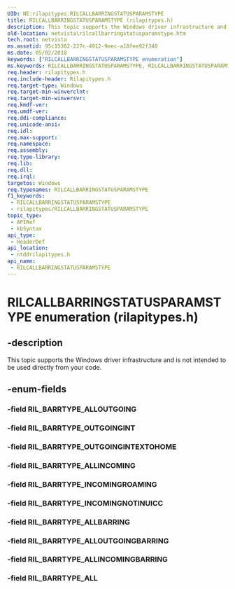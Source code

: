 ```yaml
---
UID: NE:rilapitypes.RILCALLBARRINGSTATUSPARAMSTYPE
title: RILCALLBARRINGSTATUSPARAMSTYPE (rilapitypes.h)
description: This topic supports the Windows driver infrastructure and is not intended to be used directly from your code.
old-location: netvista\rilcallbarringstatusparamstype.htm
tech.root: netvista
ms.assetid: 95c15362-227c-4912-9eec-a18fee92f340
ms.date: 05/02/2018
keywords: ["RILCALLBARRINGSTATUSPARAMSTYPE enumeration"]
ms.keywords: RILCALLBARRINGSTATUSPARAMSTYPE, RILCALLBARRINGSTATUSPARAMSTYPE enumeration [Network Drivers Starting with Windows Vista], RIL_BARRTYPE_ALL, RIL_BARRTYPE_ALLBARRING, RIL_BARRTYPE_ALLINCOMING, RIL_BARRTYPE_ALLINCOMINGBARRING, RIL_BARRTYPE_ALLOUTGOINGBARRING, RIL_BARRTYPE_INCOMINGNOTINUICC, RIL_BARRTYPE_INCOMINGROAMING, RIL_BARRTYPE_OUTGOINGINT, RIL_BARRTYPE_OUTGOINGINTEXTOHOME, netvista.rilcallbarringstatusparamstype, ntddrilapitypes/RILCALLBARRINGSTATUSPARAMSTYPE, ntddrilapitypes/RIL_BARRTYPE_ALL, ntddrilapitypes/RIL_BARRTYPE_ALLBARRING, ntddrilapitypes/RIL_BARRTYPE_ALLINCOMING, ntddrilapitypes/RIL_BARRTYPE_ALLINCOMINGBARRING, ntddrilapitypes/RIL_BARRTYPE_ALLOUTGOINGBARRING, ntddrilapitypes/RIL_BARRTYPE_INCOMINGNOTINUICC, ntddrilapitypes/RIL_BARRTYPE_INCOMINGROAMING, ntddrilapitypes/RIL_BARRTYPE_OUTGOINGINT, ntddrilapitypes/RIL_BARRTYPE_OUTGOINGINTEXTOHOME
req.header: rilapitypes.h
req.include-header: Rilapitypes.h
req.target-type: Windows
req.target-min-winverclnt: 
req.target-min-winversvr: 
req.kmdf-ver: 
req.umdf-ver: 
req.ddi-compliance: 
req.unicode-ansi: 
req.idl: 
req.max-support: 
req.namespace: 
req.assembly: 
req.type-library: 
req.lib: 
req.dll: 
req.irql: 
targetos: Windows
req.typenames: RILCALLBARRINGSTATUSPARAMSTYPE
f1_keywords:
 - RILCALLBARRINGSTATUSPARAMSTYPE
 - rilapitypes/RILCALLBARRINGSTATUSPARAMSTYPE
topic_type:
 - APIRef
 - kbSyntax
api_type:
 - HeaderDef
api_location:
 - ntddrilapitypes.h
api_name:
 - RILCALLBARRINGSTATUSPARAMSTYPE
---
```


# RILCALLBARRINGSTATUSPARAMSTYPE enumeration (rilapitypes.h)


## -description

This topic supports the Windows driver infrastructure and is not intended to be used directly from your code.

## -enum-fields

### -field RIL_BARRTYPE_ALLOUTGOING

### -field RIL_BARRTYPE_OUTGOINGINT

### -field RIL_BARRTYPE_OUTGOINGINTEXTOHOME

### -field RIL_BARRTYPE_ALLINCOMING

### -field RIL_BARRTYPE_INCOMINGROAMING

### -field RIL_BARRTYPE_INCOMINGNOTINUICC

### -field RIL_BARRTYPE_ALLBARRING

### -field RIL_BARRTYPE_ALLOUTGOINGBARRING

### -field RIL_BARRTYPE_ALLINCOMINGBARRING

### -field RIL_BARRTYPE_ALL

